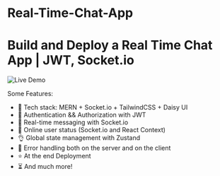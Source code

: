# Real-Time-Chat-App

# Build and Deploy a Real Time Chat App | JWT, Socket.io

![Live Demo ](https://real-time-chat-app-ugam.onrender.com/login)



Some Features:

-   🌟 Tech stack: MERN + Socket.io + TailwindCSS + Daisy UI
-   🎃 Authentication && Authorization with JWT
-   👾 Real-time messaging with Socket.io
-   🚀 Online user status (Socket.io and React Context)
-   👌 Global state management with Zustand
-   🐞 Error handling both on the server and on the client
-   ⭐ At the end Deployment
-   ⏳ And much more!

